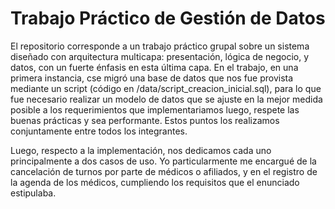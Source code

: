 # Trabajo Práctico de Gestión de Datos
El repositorio corresponde a un trabajo práctico grupal sobre un sistema diseñado con arquitectura multicapa: presentación, lógica de negocio, y datos, con un fuerte énfasis en esta última capa.
En el trabajo, en una primera instancia, cse migró una base de datos que nos fue provista mediante un script (código en /data/script_creacion_inicial.sql), para lo que fue necesario realizar un modelo de datos que se ajuste en la mejor medida posible a los requerimientos que implementariamos luego, respete las buenas prácticas y sea performante. Estos puntos los realizamos conjuntamente entre todos los integrantes.

Luego, respecto a la implementación, nos dedicamos cada uno principalmente a dos casos de uso. Yo particularmente me encargué de la cancelación de turnos por parte de médicos o afiliados, y en el registro de la agenda de los médicos, cumpliendo los requisitos que el enunciado estipulaba.
